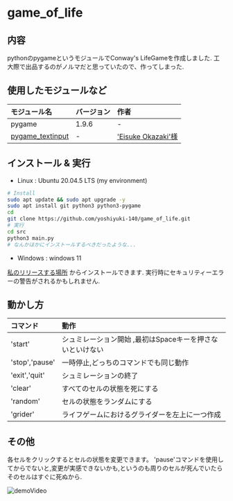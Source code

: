 game_of_life
===

内容
---

pythonのpygameというモジュールでConway's LifeGameを作成しました.
工大際で出品するのがノルマだと思っていたので、作ってしまった.

使用したモジュールなど
---

| モジュール名 | バージョン | 作者 | 
| :---------------- | :---- | :------------------------ |   
| pygame            | 1.9.6 | -                         |
| [pygame_textinput][1]  | -     | ['Eisuke Okazaki'様][2]   |

インストール & 実行
---

- Linux : Ubuntu 20.04.5 LTS (my environment)

```sh
# Install
sudo apt update && sudo apt upgrade -y
sudo apt install git python3 python3-pygame
cd
git clone https://github.com/yoshiyuki-140/game_of_life.git
# 実行
cd src
python3 main.py
# なんかほかにインストールするべきだったような...
```

- Windows : windows 11

[私のリリースする場所][3]
からインストールできます.
実行時にセキュリティーエラーの警告がされるかもしれません.

動かし方
---

| コマンド | 動作 |
| :------------ | :------------------------------------------- |
| 'start' | シュミレーション開始 ,最初はSpaceキーを押さないといけない |
| 'stop','pause'  | 一時停止,どっちのコマンドでも同じ動作 |
| 'exit','quit' | シュミレーションの終了 |
| 'clear'           | すべてのセルの状態を死にする |
| 'random'| セルの状態をランダムにする | 
| 'grider' | ライフゲームにおけるグライダーを左上に一つ作成|

その他
---
各セルをクリックするとセルの状態を変更できます。
'pause'コマンドを使用してからでないと,変更が実感できないかも,というのも周りのセルが死んでいたら
そのセルはすぐに死ぬから.

![demoVideo](https://github.com/yoshiyuki-140/game_of_life/blob/main/docs/demo.gif)  

[1]:https://github.com/DYGV/pygame_textinput
[2]:https://github.com/DYGV
[3]:https://github.com/yoshiyuki-140/game_of_life/releases
